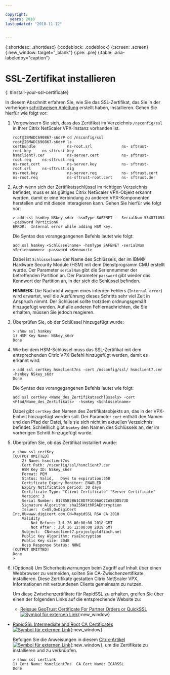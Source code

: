 ```yaml
---

copyright:
  years: 2018
lastupdated: "2018-11-12"


---
```


{:shortdesc: .shortdesc}
{:codeblock: .codeblock}
{:screen: .screen}
{:new_window: target="_blank"}
{:pre: .pre}
{:table: .aria-labeledby="caption"}

# SSL-Zertifikat installieren
{: #install-your-ssl-certificate}

In diesem Abschnitt erfahren Sie, wie Sie das SSL-Zertifikat, das Sie in der vorherigen [schrittweisen Anleitung](/docs/infrastructure/citrix-netscaler-vpx?topic=citrix-netscaler-vpx-deploying-and-configuring-the-ibm-hardware-security-module-hsm-with-citrix-netscaler-vpx) erstellt haben, installieren. Gehen Sie hierfür wie folgt vor:

1.	Vergewissern Sie sich, dass das Zertifikat im Verzeichnis `/nsconfig/ssl` in Ihrer Citrix NetScaler VPX-Instanz vorhanden ist.

	```
	root@IBMADC690867-s6dr# cd /nsconfig/ssl
	root@IBMADC690867-s6dr# ls
	certbundle              ns-root.srl             ns-	sftrust-root.key     ns-sftrust.key
	hsmclient7.cer          ns-server.cert          ns-	sftrust-root.req     ns-sftrust.req
	ns-root.cert            ns-server.key           ns-	sftrust-root.srl     ns-sftrust.sig
	ns-root.key             ns-server.req           ns-	sftrust.cert
	ns-root.req             ns-sftrust-root.cert    ns-	sftrust.der
	```

2.	Auch wenn sich der Zertifikatsschlüssel im richtigen Verzeichnis befindet, muss er als gültiges Citrix NetScaler VPX-Objekt erkannt werden, damit er eine Verbindung zu anderen VPX-Komponenten herstellen und mit diesen interagieren kann. Gehen Sie hierfür wie folgt vor:

	```
	> add ssl hsmKey NSkey_s6dr -hsmType SAFENET -	SerialNum 534071053 -password P@rtition6
	ERROR:  Internal error while adding HSM key.
	```

	Die Syntax des vorangegangenen Befehls lautet wie folgt:

	```
	add ssl hsmkey <Schlüsselname> -hsmType SAFENET -serialNum 	<Seriennummer> -password <Kennwort>
	```

	Dabei ist `Schlüsselname` der Name des Schlüssels, der im IBM© Hardware Security Module (HSM) mit dem Dienstprogramm CMU erstellt wurde. Der Parameter `serialNum` gibt die Seriennummer der betreffenden Partition an. Der Parameter `password` gibt wieder das Kennwort der Partition an, in der sich die Schlüssel befinden.

	**HINWEIS:** Die Nachricht wegen eines internen Fehlers (`Internal error`) wird erwartet, weil die Ausführung dieses Schritts sehr viel Zeit in Anspruch nimmt. Der Schlüssel sollte trotzdem ordnungsgemäß hinzugefügt werden. Auf alle anderen Fehlernachrichten, die Sie erhalten, müssen Sie jedoch reagieren.

3.	Überprüfen Sie, ob der Schlüssel hinzugefügt wurde:

	```
	> show ssl hsmkey
	1) HSM Key Name: NSkey_s6dr
 	Done
	```

4.	Wie bei dem HSM-Schlüssel muss das SSL-Zertifikat mit dem entsprechenden Citrix VPX-Befehl hinzugefügt werden, damit es erkannt wird:

	```
	> add ssl certkey hsmclient7ns -cert /nsconfig/ssl/	hsmclient7.cer -hsmkey NSkey_s6dr
	Done
	```

	Die Syntax des vorangegangenen Befehls lautet wie folgt:

	```
	add ssl certkey <Name_des_Zertifikatsschlüssels> -cert <Pfad/Name_des_Zertifikats> 	-hsmkey <Schlüsselname>
	```

	Dabei gibt `certkey` den Namen des Zertifikatsobjekts an, das in der VPX-Einheit hinzugefügt werden soll. Der Parameter `cert` enthält den Namen und den Pfad der Datei, falls sie sich nicht im aktuellen Verzeichnis befindet. Schließlich gibt `hsmkey` den Namen des Schlüssels an, der im vorherigen Schritt hinzugefügt wurde.

5.	Überprüfen Sie, ob das Zertifikat installiert wurde:

	```
	> show ssl certKey
	[OUTPUT OMITTED]
		2) Name: hsmclient7ns
		Cert Path: /nsconfig/ssl/hsmclient7.cer
		HSM Key ID: NSkey_s6dr
		Format: PEM
		Status: Valid,   Days to expiration:350
		Certificate Expiry Monitor: ENABLED
		Expiry Notification period: 30 days
		Certificate Type: "Client Certificate" "Server Certificate"
		Version: 3
		Serial Number: 01785B2B61C8D7F1C06AC7CA8EDD573D
		Signature Algorithm: sha256WithRSAEncryption
		Issuer:  C=US,O=DigiCert
	Inc,OU=www.digicert.com,CN=RapidSSL RSA CA 2018
		Validity
			Not Before: Jul 26 00:00:00 2018 GMT
			Not After : Jul 26 12:00:00 2019 GMT
		Subject:  CN=hsmclient7.projectgoldfinch.net
		Public Key Algorithm: rsaEncryption
		Public Key size: 2048
		Ocsp Response Status: NONE
	[OUTPUT OMITTED]
	Done
	>
	```

6.	(Optional) Um Sicherheitswarnungen beim Zugriff auf Inhalt über einen Webbrowser zu vermeiden, sollten Sie CA-Zwischenzertifikate installieren. Diese Zertifikate gestatten Citrix NetScaler VPX, Informationen mit verbundenen Clients gemeinsam zu nutzen.

	Um diese Zwischenzertifikate für RapidSSL zu erhalten, greifen Sie über einen der folgenden Links auf die entsprechende Website zu:

	* [Reissue GeoTrust Certificate For Partner Orders or QuickSSL ![Symbol für externen Link](../../icons/launch-glyph.svg "Symbol für externen Link")](https://knowledge.digicert.com/solution/SO5989.html){:new_window}
  * [RapidSSL Intermediate and Root CA Certificates ![Symbol für externen Link](../../icons/launch-glyph.svg "Symbol für externen Link")](https://knowledge.digicert.com/generalinformation/INFO1548.html#links){:new_window}

	Befolgen Sie die Anweisungen in diesem [Citrix-Artikel![Symbol für externen Link](../../icons/launch-glyph.svg "Symbol für externen Link")](https://support.citrix.com/article/CTX114146){:new_window}, um die Zertifikate zu installieren und zu verknüpfen.

	```
	> show ssl certlink
	1) Cert Name: hsmclient7ns  CA Cert Name: ICARSSL
	Done
	```
